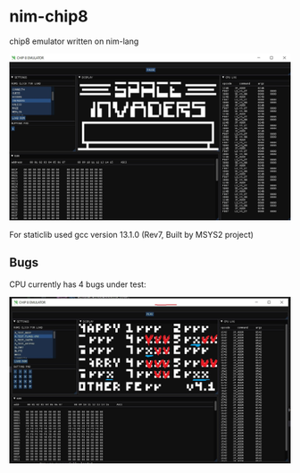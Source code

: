 # nim-chip8
chip8 emulator written on nim-lang

[![nim-chip8](https://raw.githubusercontent.com/levshx/nim-chip8/main/readme/screen.jpg)](https://github.com/levshx/nim-chip8)


For staticlib used gcc version 13.1.0 (Rev7, Built by MSYS2 project)

## Bugs

CPU currently has 4 bugs under test:

[![nim-chip8](https://raw.githubusercontent.com/levshx/nim-chip8/main/Errors.jpg)](https://github.com/levshx/nim-chip8)

